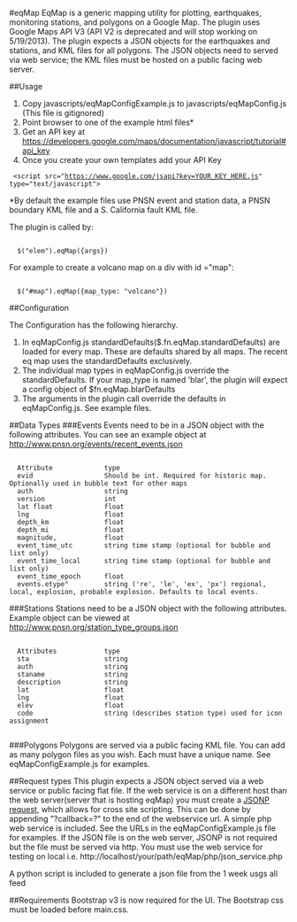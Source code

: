 #eqMap
EqMap is a generic mapping utility for plotting, earthquakes, monitoring stations,  and polygons on a Google Map. The plugin uses Google Maps API V3 (API V2 is deprecated and will stop working on 5/19/2013). The plugin expects a JSON objects for the earthquakes and stations, and KML files for all polygons. The JSON objects need to served via web service; the KML files must be hosted on a public facing web server.  

##Usage 
1. Copy javascripts/eqMapConfigExample.js to javascripts/eqMapConfig.js (This file is gitignored)
2. Point browser to one of the example html files* 
3. Get an API key at https://developers.google.com/maps/documentation/javascript/tutorial#api_key
4. Once you create your own templates add your API Key

<code> &lt;script src="https://www.google.com/jsapi?key=YOUR_KEY_HERE.js" type="text/javascript"&gt; </script></code>

*By default the example files use PNSN event and station data, a PNSN boundary KML file and a S. California fault KML file.


The plugin is called by:
<pre><code>
  $("elem").eqMap({args})
</code></pre>

For example to create a volcano map on a div with id ="map":
<pre><code>
  $("#map").eqMap({map_type: "volcano"})
</code></pre>
##Configuration

The Configuration has the following hierarchy.

1. In eqMapConfig.js standardDefaults($.fn.eqMap.standardDefaults) are loaded for every map. These are defaults shared by all maps. The recent eq map uses the standardDefaults exclusively.
2. The individual map types in eqMapConfig.js override the standardDefaults. If your map_type is named 'blar', the plugin will expect a config object of $fn.eqMap.blarDefaults
3. The arguments in the plugin call override the defaults in eqMapConfig.js. See example files.


##Data Types
###Events
Events need to be in a JSON object with the following attributes. You can see an example object at http://www.pnsn.org/events/recent_events.json
<pre><code>
  Attribute             type
  evid                  Should be int. Required for historic map. Optionally used in bubble text for other maps
  auth                  string
  version               int 
  lat float             float
  lng                   float
  depth_km              float
  depth_mi              float
  magnitude,            float
  event_time_utc        string time stamp (optional for bubble and list only)
  event_time_local      string time stamp (optional for bubble and list only)
  event_time_epoch      float
  events.etype"         string ('re', 'le', 'ex', 'px') regional, local, explosion, probable explosion. Defaults to local events.
</code></pre>

###Stations
Stations need to be a JSON object with the following attributes. Example object can be viewed at http://www.pnsn.org/station_type_groups.json
<pre><code>
  Attributes            type
  sta                   string
  auth                  string
  staname               string 
  description           string
  lat                   float
  lng                   float
  elev                  float
  code                  string (describes station type) used for icon assignment
  
</code></pre>

###Polygons
Polygons are served via a public facing KML file. You can add as many polygon files as you wish. Each must have a unique name. See eqMapConfigExample.js for examples.

##Request types
This plugin expects a JSON object served via a web service or public facing flat file. If the web service is on a different host than the web server(server that is hosting eqMap) you must create a [JSONP request](http://en.wikipedia.org/wiki/JSONP), which allows for cross site scripting. This can be done by appending "?callback=?" to the end of the webservice url. A simple php web service is included. See the  URLs in the eqMapConfigExample.js file for examples. If the JSON file is on the web server, JSONP is not required but the file must be served via http. You must use the web service for testing on local i.e. http://localhost/your/path/eqMap/php/json_service.php

A python script is included to generate a json file from the 1 week usgs all feed


##Requirements
Bootstrap v3 is now required for the UI. The Bootstrap css must be loaded before main.css.

